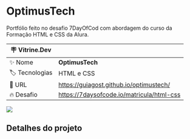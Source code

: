 # OptimusTech

Portfólio feito no desafio 7DayOfCod com abordagem do curso da Formação HTML e CSS da Alura.

| :placard: Vitrine.Dev |     |
| -------------  | --- |
| :sparkles: Nome        | **OptimusTech**
| :label: Tecnologias | HTML e CSS
| :rocket: URL         | https://guiagost.github.io/optimustech/
| :fire: Desafio     | https://7daysofcode.io/matricula/html-css

<!-- Inserir imagem com a #vitrinedev ao final do link -->
![](https://ayltoninacio.com.br/img/p/32w750.jpg#vitrinedev)

## Detalhes do projeto


